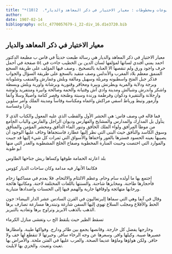 ```yaml
---
title: "*مطبوعات ومخطوطات : معيار الاختيار في ذكر المعاهد والديار*.  2(10)"
author: 
date: 1907-02-14
bibliography: oclc_4770057679-i_22-div_16.d1e3720.bib
---
```




##  معيار الاختيار في ذكر المعاهد والديار 


 معيار الاختيار في ذكر المعاهد والديار  هي رسالة طبعت حديثاً في  فاس  ب  مطبعة  الدكتور احمد يمني أفندي  لسانها لمؤلفها  لسان الدين بن الخطيب  جاءت في  ٥٤  صفحة  في أحمل حرف واجود ورق ولم تنقصها الا   العناية بالتصحيح  . وصف فيها المؤلف على طريقة السجع المنمق معظم بلاد المغرب والأندلس وصف متقيد بالسجع على طريقة السؤال والجواب فذكر جبل الفتح واسطبونه ومربلة وسهيل ومالقة وبلش وغمارش والمنقب وشلوبانة وبرجة ودلاية والمرية وبطرنش وبيرة ومحاقر وقتورية وبرشانة واوربة وبلش وبسطة واشكر واندرش وشبالش ومدينة وادي آش وفتيانة والحمة وصالحة وانيرة ومنتفريد ولوشة وارجلانة والنتقيرة ودكوان وقرطمة ورندة وسبتة وطنجة وقصر كتامة واصيلا وسلا وآنفا وآزمور وتيط ورباط اسفي مراكش واغماه ومكناسة وفاساً ومدينة الملك وأمر سلوين وتازا وغساسة 

 فما قاله في وصف فاس: هي الحشر الأول والقطب الذي عليه المعول والكتاب الذي لا يتأول بل المدارك والمدارس والمشايخ والفهارس وديوان الراجل والفارس والباب الجامع من موطأ المرأفق ولواء الملك الخأفق وتنور الماء الدأفق ومحشر المؤمن والمنأفق وسوق الكاسد والنأفق حيث البنى التي نظر إليها عطارد فاستجفاها وخاف عليها الوجود أن يصيبها بعينه الحسود فسترها بالغور واخفاها والأسواق التي ثمرات كل شيء إليها قد جبيت والموارد التي اختصت وحببت المنارة المخطوبة وصفاح الخلج المشطوبة والغدر التي منها ابو طوبة 

 بلد اعارته الحمامة طوقها   وكساها ريش جناحها الطاوس  

 فكانما الأنهار فيه مدامة   وكان ساحات الديار كؤوس  

 اجتمع بها ما أولده سام وحام. وعظم الالتئام والالتحام. فلا يعدم في مساكنها زحام فأحجارها طاحنة. ومخابزها شاحنة. والسنتها باللغات المختلفة لاحنة. ومكاتبها هائجة ورحابها متهائجة واوقافها جارية والهمم فيها إلى الحسنات واضدادها متبارية. 

 وقال في آنفا وهي التي سماها إلبرتغاليون في القرن السادس  عشر  الدار البيضاء: جون الحط والأقلاع ومجلب السلاع تهوي إليها السفن شارغة وتبتدرها مسارعة تصارف برها الذهب بالذهب الابريز وتراوح برها وتغاديه بالتبريز. 

 تسقط الطير حيث يلتقط الح   ب وتغشى منازل الكرماء  

 وخارجها يفضل كل خارجة. وقانصها يجمع بين طائر ودارج. وفواكها طيبة. وامطارها عصيرها صيبة. وكيلها وافر. وسعرها عن وجه الرخاء سافر. وحبرتها لا تنقطع لها خف   ولا حافر. ولكن هواؤها وماؤها عديما الصحة. والعرب عليها في الفتن ملحة. والأمراض بها تعبث وتعبث. والخزي بها لايلبث. 
